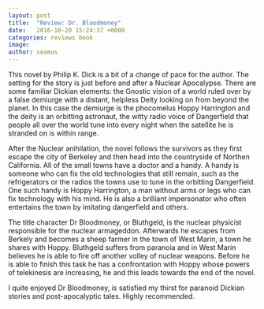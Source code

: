 ```yaml
---
layout: post
title:  "Review: Dr. Bloodmoney"
date:   2016-10-20 15:24:37 +0000
categories: reviews book
image: 
author: seamus
---
```

This novel by Philip K. Dick is a bit of a change of pace for the author. The setting for the story is just before and after a Nuclear Apocalypse. There are some familiar Dickian elements: the Gnostic vision of a world ruled over by a false demiurge with a distant, helpless Deity looking on from beyond the planet. In this case the demiurge is the phocomelus Hoppy Harrington and the deity is an orbitting astronaut, the witty radio voice of Dangerfield that people all over the world tune into every night when the satellite he is stranded on is within range.

After the Nuclear anihilation, the novel follows the survivors as they first escape the city of Berkeley and then head into the countryside of Northen California. All of the small towns have a doctor and a handy. A handy is someone who can fix the old technologies that still remain, such as the refrigerators or the radios the towns use to tune in the orbitting Dangerfield. One such handy is Hoppy Harrington, a man without arms or legs who can fix technology with his mind. He is also a brilliant impersonator who often entertains the town by imitating dangerfield and others.

The title character Dr Bloodmoney, or Bluthgeld, is the nuclear physicist responsible for the nuclear armageddon. Afterwards he escapes from Berkely and becomes a sheep farmer in the town of West Marin, a town he shares with Hoppy. Bluthgeld suffers from paranoia and in West Marin believes he is able to fire off another volley of nuclear weapons. Before he is able to finish this task he has a confrontation with Hoppy whose powers of telekinesis are increasing, he and this leads towards the end of the novel.

I quite enjoyed Dr Bloodmoney, is satisfied my thirst for paranoid Dickian stories and post-apocalyptic tales. Highly recommended.
